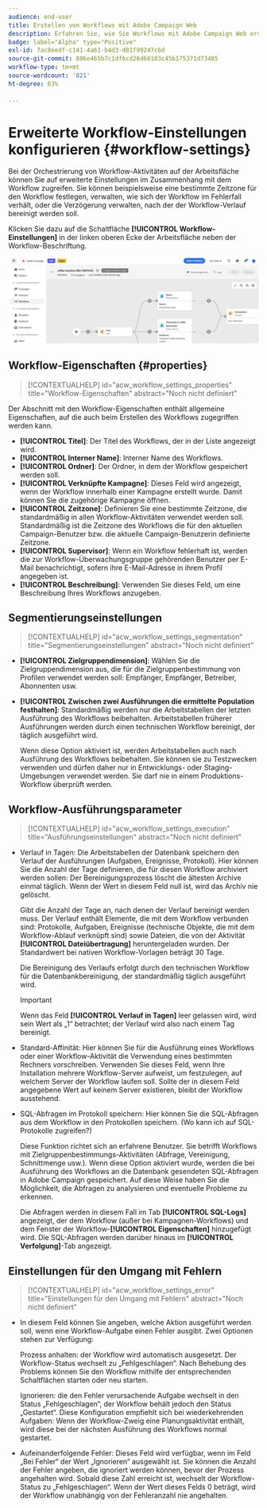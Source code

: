 ```yaml
---
audience: end-user
title: Erstellen von Workflows mit Adobe Campaign Web
description: Erfahren Sie, wie Sie Workflows mit Adobe Campaign Web erstellen
badge: label="Alpha" type="Positive"
exl-id: 7ac8eedf-c141-4a61-b4d3-d81f99247c6d
source-git-commit: 806e465b7c1df6cd26d68103c45b175371d73485
workflow-type: tm+mt
source-wordcount: '821'
ht-degree: 63%

---
```


# Erweiterte Workflow-Einstellungen konfigurieren {#workflow-settings}

Bei der Orchestrierung von Workflow-Aktivitäten auf der Arbeitsfläche können Sie auf erweiterte Einstellungen im Zusammenhang mit dem Workflow zugreifen. Sie können beispielsweise eine bestimmte Zeitzone für den Workflow festlegen, verwalten, wie sich der Workflow im Fehlerfall verhält, oder die Verzögerung verwalten, nach der der Workflow-Verlauf bereinigt werden soll.

Klicken Sie dazu auf die Schaltfläche **[!UICONTROL Workflow-Einstellungen]** in der linken oberen Ecke der Arbeitsfläche neben der Workflow-Beschriftung.

![](assets/workflow-settings.png)

## Workflow-Eigenschaften  {#properties}

>[!CONTEXTUALHELP]
>id="acw_workflow_settings_properties"
>title="Workflow-Eigenschaften"
>abstract="Noch nicht definiert"

Der Abschnitt mit den Workflow-Eigenschaften enthält allgemeine Eigenschaften, auf die auch beim Erstellen des Workflows zugegriffen werden kann.

* **[!UICONTROL Titel]**: Der Titel des Workflows, der in der Liste angezeigt wird.
* **[!UICONTROL Interner Name]**: Interner Name des Workflows.
* **[!UICONTROL Ordner]**: Der Ordner, in dem der Workflow gespeichert werden soll.
* **[!UICONTROL Verknüpfte Kampagne]**: Dieses Feld wird angezeigt, wenn der Workflow innerhalb einer Kampagne erstellt wurde. Damit können Sie die zugehörige Kampagne öffnen.
* **[!UICONTROL Zeitzone]**: Definieren Sie eine bestimmte Zeitzone, die standardmäßig in allen Workflow-Aktivitäten verwendet werden soll. Standardmäßig ist die Zeitzone des Workflows die für den aktuellen Campaign-Benutzer bzw. die aktuelle Campaign-Benutzerin definierte Zeitzone.
* **[!UICONTROL Supervisor]**: Wenn ein Workflow fehlerhaft ist, werden die zur Workflow-Überwachungsgruppe gehörenden Benutzer per E-Mail benachrichtigt, sofern ihre E-Mail-Adresse in ihrem Profil angegeben ist.
* **[!UICONTROL Beschreibung]**: Verwenden Sie dieses Feld, um eine Beschreibung Ihres Workflows anzugeben.

## Segmentierungseinstellungen

>[!CONTEXTUALHELP]
>id="acw_workflow_settings_segmentation"
>title="Segmentierungseinstellungen"
>abstract="Noch nicht definiert"

* **[!UICONTROL Zielgruppendimension]**: Wählen Sie die Zielgruppendimension aus, die für die Zielgruppenbestimmung von Profilen verwendet werden soll: Empfänger, Empfänger, Betreiber, Abonnenten usw.
* **[!UICONTROL Zwischen zwei Ausführungen die ermittelte Population festhalten]**: Standardmäßig werden nur die Arbeitstabellen der letzten Ausführung des Workflows beibehalten. Arbeitstabellen früherer Ausführungen werden durch einen technischen Workflow bereinigt, der täglich ausgeführt wird.

   Wenn diese Option aktiviert ist, werden Arbeitstabellen auch nach Ausführung des Workflows beibehalten. Sie können sie zu Testzwecken verwenden und dürfen daher nur in Entwicklungs- oder Staging-Umgebungen verwendet werden. Sie darf nie in einem Produktions-Workflow überprüft werden.

## Workflow-Ausführungsparameter

>[!CONTEXTUALHELP]
>id="acw_workflow_settings_execution"
>title="Ausführungseinstellungen"
>abstract="Noch nicht definiert"

* Verlauf in Tagen: Die Arbeitstabellen der Datenbank speichern den Verlauf der Ausführungen (Aufgaben, Ereignisse, Protokoll). Hier können Sie die Anzahl der Tage definieren, die für diesen Workflow archiviert werden sollen: Der Bereinigungsprozess löscht die ältesten Archive einmal täglich. Wenn der Wert in diesem Feld null ist, wird das Archiv nie gelöscht.

   Gibt die Anzahl der Tage an, nach denen der Verlauf bereinigt werden muss. Der Verlauf enthält Elemente, die mit dem Workflow verbunden sind: Protokolle, Aufgaben, Ereignisse (technische Objekte, die mit dem Workflow-Ablauf verknüpft sind) sowie Dateien, die von der Aktivität **[!UICONTROL Dateiübertragung]** heruntergeladen wurden. Der Standardwert bei nativen Workflow-Vorlagen beträgt 30 Tage.

   Die Bereinigung des Verlaufs erfolgt durch den technischen Workflow für die Datenbankbereinigung, der standardmäßig täglich ausgeführt wird.

   >[!IMPORTANT]
   >
   >Wenn das Feld **[!UICONTROL Verlauf in Tagen]** leer gelassen wird, wird sein Wert als „1“ betrachtet; der Verlauf wird also nach einem Tag bereinigt.

* Standard-Affinität: Hier können Sie für die Ausführung eines Workflows oder einer Workflow-Aktivität die Verwendung eines bestimmten Rechners vorschreiben.   Verwenden Sie dieses Feld, wenn Ihre Installation mehrere Workflow-Server aufweist, um festzulegen, auf welchem Server der Workflow laufen soll. Sollte der in diesem Feld angegebene Wert auf keinem Server existieren, bleibt der Workflow ausstehend.

* SQL-Abfragen im Protokoll speichern: Hier können Sie die SQL-Abfragen aus dem Workflow in den Protokollen speichern. (Wo kann ich auf SQL-Protokolle zugreifen?)

   Diese Funktion richtet sich an erfahrene Benutzer. Sie betrifft Workflows mit Zielgruppenbestimmungs-Aktivitäten (Abfrage, Vereinigung, Schnittmenge usw.). Wenn diese Option aktiviert wurde, werden die bei Ausführung des Workflows an die Datenbank gesendeten SQL-Abfragen in Adobe Campaign gespeichert. Auf diese Weise haben Sie die Möglichkeit, die Abfragen zu analysieren und eventuelle Probleme zu erkennen.

   Die Abfragen werden in diesem Fall im Tab **[!UICONTROL SQL-Logs]** angezeigt, der dem Workflow (außer bei Kampagnen-Workflows) und dem Fenster der Workflow-**[!UICONTROL Eigenschaften]** hinzugefügt wird. Die SQL-Abfragen werden darüber hinaus im **[!UICONTROL Verfolgung]**-Tab angezeigt.

## Einstellungen für den Umgang mit Fehlern

>[!CONTEXTUALHELP]
>id="acw_workflow_settings_error"
>title="Einstellungen für den Umgang mit Fehlern"
>abstract="Noch nicht definiert"

* In diesem Feld können Sie angeben, welche Aktion ausgeführt werden soll, wenn eine Workflow-Aufgabe einen Fehler ausgibt. Zwei Optionen stehen zur Verfügung:

   Prozess anhalten: der Workflow wird automatisch ausgesetzt. Der Workflow-Status wechselt zu „Fehlgeschlagen“. Nach Behebung des Problems können Sie den Workflow mithilfe der entsprechenden Schaltflächen starten oder neu starten.

   Ignorieren: die den Fehler verursachende Aufgabe wechselt in den Status „Fehlgeschlagen“, der Workflow behält jedoch den Status „Gestartet“. Diese Konfiguration empfiehlt sich bei wiederkehrenden Aufgaben: Wenn der Workflow-Zweig eine Planungsaktivität enthält, wird diese bei der nächsten Ausführung des Workflows normal gestartet.

* Aufeinanderfolgende Fehler: Dieses Feld wird verfügbar, wenn im Feld „Bei Fehler“ der Wert „Ignorieren“ ausgewählt ist. Sie können die Anzahl der Fehler angeben, die ignoriert werden können, bevor der Prozess angehalten wird. Sobald diese Zahl erreicht ist, wechselt der Workflow-Status zu „Fehlgeschlagen“. Wenn der Wert dieses Felds 0 beträgt, wird der Workflow unabhängig von der Fehleranzahl nie angehalten.
